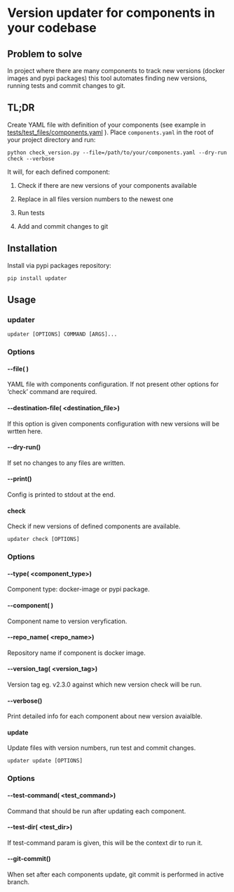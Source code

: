 # Version updater for components in your codebase

## Problem to solve

In project where there are many components to track new versions (docker
images and pypi packages) this tool automates finding new versions,
running tests and commit changes to git.

## TL;DR

Create YAML file with definition of your components (see example in
[tests/test_files/components.yaml](https://github.com/paterit/version-checker/blob/master/tests/test_files/components.yaml) ). Place `components.yaml` in the
root of your project directory and run:

`python check_version.py --file=/path/to/your/components.yaml --dry-run check --verbose`

It will, for each defined component:

1. Check if there are new versions of your components available

1. Replace in all files version numbers to the newest one

1. Run tests

1. Add and commit changes to git

## Installation

Install via pypi packages repository:

`pip install updater`

## Usage

### updater

```
updater [OPTIONS] COMMAND [ARGS]...
```

### Options


#### --file( <file>)
YAML file with components configuration. If not present other options for ‘check’ command are required.


#### --destination-file( <destination_file>)
If this option is given components configuration with new versions will be wrtten here.


#### --dry-run()
If set no changes to any files are written.


#### --print()
Config is printed to stdout at the end.

#### check

Check if new versions of defined components are available.

```
updater check [OPTIONS]
```

### Options


#### --type( <component_type>)
Component type: docker-image or pypi package.


#### --component( <component>)
Component name to version veryfication.


#### --repo_name( <repo_name>)
Repository name if component is docker image.


#### --version_tag( <version_tag>)
Version tag eg. v2.3.0 against which new version check will be run.


#### --verbose()
Print detailed info for each component about new version avaialble.

#### update

Update files with version numbers, run test and commit changes.

```
updater update [OPTIONS]
```

### Options


#### --test-command( <test_command>)
Command that should be run after updating each component.


#### --test-dir( <test_dir>)
If test-command param is given, this will be the context dir to run it.


#### --git-commit()
When set after each components update, git commit is performed in active branch.
